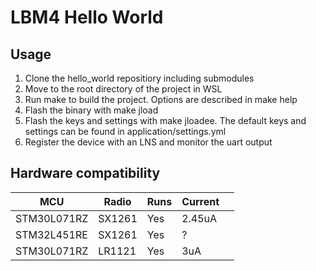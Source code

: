 # LBM4 Hello World

## Usage

1. Clone the hello_world repositiory including submodules
2. Move to the root directory of the project in WSL
3. Run make to build the project. Options are described in make help
4. Flash the binary with make jload
5. Flash the keys and settings with make jloadee. The default keys and settings can be found in application/settings.yml
6. Register the device with an LNS and monitor the uart output

## Hardware compatibility

| MCU         | Radio  | Runs | Current |   |
|-------------|--------|------|---------|---|
| STM30L071RZ | SX1261 | Yes  | 2.45uA  |   |
| STM32L451RE | SX1261 | Yes  | ?       |   |
| STM30L071RZ | LR1121 | Yes  | 3uA     |   |
